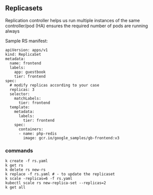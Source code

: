 ## Replicasets

Replication controller helps us run multiple instances of the same controller/pod (HA) 
ensures the required number of pods are running always

Sample RS manifest:
```
apiVersion: apps/v1
kind: ReplicaSet
metadata:
  name: frontend
  labels:
    app: guestbook
    tier: frontend
spec:
  # modify replicas according to your case
  replicas: 3
  selector:
    matchLabels:
      tier: frontend
  template:
    metadata:
      labels:
        tier: frontend
    spec:
      containers:
      - name: php-redis
        image: gcr.io/google_samples/gb-frontend:v3
```

### commands
```
k create -f rs.yaml
k get rs
k delete rs new-rs
k replace -f rs.yaml # - to update the replicaset
k scale -replicas=6 -f rs.yaml
kubectl scale rs new-replica-set --replicas=2
k get all
```
